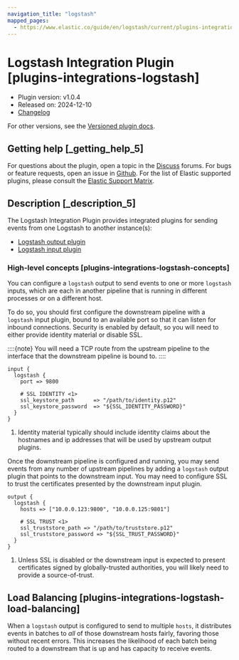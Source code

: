 ```yaml
---
navigation_title: "logstash"
mapped_pages:
  - https://www.elastic.co/guide/en/logstash/current/plugins-integrations-logstash.html
---
```


# Logstash Integration Plugin [plugins-integrations-logstash]


* Plugin version: v1.0.4
* Released on: 2024-12-10
* [Changelog](https://github.com/logstash-plugins/logstash-integration-logstash/blob/v1.0.4/CHANGELOG.md)

For other versions, see the [Versioned plugin docs](/vpr/integration-logstash-index.md).

## Getting help [_getting_help_5]

For questions about the plugin, open a topic in the [Discuss](http://discuss.elastic.co) forums. For bugs or feature requests, open an issue in [Github](https://github.com/logstash-plugins/logstash-integration-logstash). For the list of Elastic supported plugins, please consult the [Elastic Support Matrix](https://www.elastic.co/support/matrix#logstash_plugins).


## Description [_description_5]

The Logstash Integration Plugin provides integrated plugins for sending events from one Logstash to another instance(s):

* [Logstash output plugin](plugins-outputs-logstash.md)
* [Logstash input plugin](plugins-inputs-logstash.md)

### High-level concepts [plugins-integrations-logstash-concepts]

You can configure a `logstash` output to send events to one or more `logstash` inputs, which are each in another pipeline that is running in different processes or on a different host.

To do so, you should first configure the downstream pipeline with a `logstash` input plugin, bound to an available port so that it can listen for inbound connections. Security is enabled by default, so you will need to either provide identity material or disable SSL.

::::{note} 
You will need a TCP route from the upstream pipeline to the interface that the downstream pipeline is bound to.
::::


```
input {
  logstash {
    port => 9800

    # SSL IDENTITY <1>
    ssl_keystore_path      => "/path/to/identity.p12"
    ssl_keystore_password  => "${SSL_IDENTITY_PASSWORD}"
  }
}
```

1. Identity material typically should include identity claims about the hostnames and ip addresses that will be used by upstream output plugins.


Once the downstream pipeline is configured and running, you may send events from any number of upstream pipelines by adding a `logstash` output plugin that points to the downstream input. You may need to configure SSL to trust the certificates presented by the downstream input plugin.

```
output {
  logstash {
    hosts => ["10.0.0.123:9800", "10.0.0.125:9801"]

    # SSL TRUST <1>
    ssl_truststore_path => "/path/to/truststore.p12"
    ssl_truststore_password => "${SSL_TRUST_PASSWORD}"
  }
}
```

1. Unless SSL is disabled or the downstream input is expected to present certificates signed by globally-trusted authorities, you will likely need to provide a source-of-trust.




## Load Balancing [plugins-integrations-logstash-load-balancing]

When a `logstash` output is configured to send to multiple `hosts`, it distributes events in batches to *all* of those downstream hosts fairly, favoring those without recent errors. This increases the likelihood of each batch being routed to a downstream that is up and has capacity to receive events.


